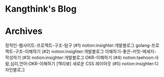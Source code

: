 # Kangthink's Blog


# Archives
정적인-웹사이트-프로젝트-구조-탐구 (#1) notion:insighter:개발블로그
golang-프로젝트-구조-이해하기 (#2) notion:insighter:개발블로그
이해하기-좋은-커밋-메세지-작성하기 (#3) notion:insighter:개발블로그
OKR-이해하기 (#4) notion:taehoon:사람,심리,언어:OKR-이해하기
[책리뷰] 새로운 CSS 레이아웃 (#5) notion:insighter:디자인블로그
